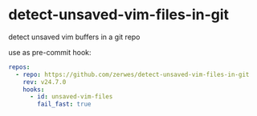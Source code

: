 # detect-unsaved-vim-files-in-git

detect unsaved vim buffers in a git repo

use as pre-commit hook:
```yaml
repos:
  - repo: https://github.com/zerwes/detect-unsaved-vim-files-in-git
    rev: v24.7.0
    hooks:
      - id: unsaved-vim-files
        fail_fast: true
```
